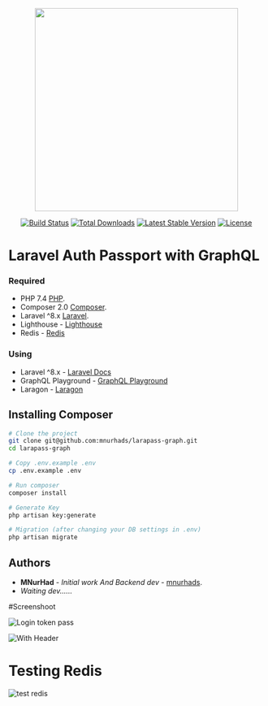<p align="center"><a href="https://laravel.com" target="_blank"><img src="https://raw.githubusercontent.com/laravel/art/master/logo-lockup/5%20SVG/2%20CMYK/1%20Full%20Color/laravel-logolockup-cmyk-red.svg" width="400"></a></p>

<p align="center">
<a href="https://travis-ci.org/laravel/framework"><img src="https://travis-ci.org/laravel/framework.svg" alt="Build Status"></a>
<a href="https://packagist.org/packages/laravel/framework"><img src="https://img.shields.io/packagist/dt/laravel/framework" alt="Total Downloads"></a>
<a href="https://packagist.org/packages/laravel/framework"><img src="https://img.shields.io/packagist/v/laravel/framework" alt="Latest Stable Version"></a>
<a href="https://packagist.org/packages/laravel/framework"><img src="https://img.shields.io/packagist/l/laravel/framework" alt="License"></a>
</p>

# Laravel Auth Passport with GraphQL

### Required

 * PHP 7.4 [PHP](https://www.php.net/releases/7_4_0.php).
 * Composer 2.0 [Composer](https://blog.packagist.com/composer-2-0-is-now-available/).
 * Laravel ^8.x [Laravel](https://laravel.com/docs/8.x#installation).
 * Lighthouse - [Lighthouse](https://lighthouse-php.com/)
 * Redis - [Redis](https://redis.io/)

### Using

- Laravel ^8.x - [Laravel Docs](https://laravel.com/docs/8.x/)
- GraphQL Playground - [GraphQL Playground](https://www.apollographql.com/docs/apollo-server/v2/testing/graphql-playground/)
- Laragon - [Laragon](https://laragon.org/)

## Installing Composer
```bash
# Clone the project
git clone git@github.com:mnurhads/larapass-graph.git
cd larapass-graph

# Copy .env.example .env
cp .env.example .env

# Run composer
composer install

# Generate Key
php artisan key:generate

# Migration (after changing your DB settings in .env)
php artisan migrate

```
## Authors

* **MNurHad** - *Initial work And Backend dev* - [mnurhads](https://github.com/mnurhads).
* *Waiting dev......*

#Screenshoot

![Login token pass](https://user-images.githubusercontent.com/108712079/206404432-9ebe41c3-e85a-4243-a350-c0d87524483c.png)

![With Header](https://user-images.githubusercontent.com/108712079/206404460-cabbb5d6-40f5-4fb9-b831-11a4130a9e0d.png)

# Testing Redis

![test redis](https://user-images.githubusercontent.com/108712079/206417283-af670431-0879-488b-98dd-70d08bad95ef.png)


